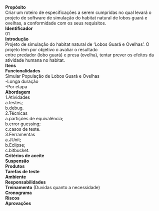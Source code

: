 **Propósito**  
Criar um roteiro de especificações a serem cumpridas no qual levará o projeto de software  de simulação do habitat   natural de lobos guará e ovelhas, a conformidade com os seus requisitos.  
**Identificador**     
01  
**Introdução**  
Projeto de simulação do habitat natural de ‘Lobos Guará e Ovelhas’. O projeto tem por objetivo o avaliar o resultado   
entre predador (lobo guará) e presa (ovelha), tentar prever os efeitos da atividade humana no habitat.  
**Itens**  
**Funcionalidades**   
Simular População de Lobos Guará e Ovelhas   
    -Longa duração  
    -Por etapa  
**Abordagem**  
   1.Atividades   
       a.testes;  
       b.debug.  
   2.Técnicas  
      a.partições de equivalência;  
      b.error guessing;  
      c.casos de teste.  
   3.Ferramentas  
      a.JUnit;  
      b.Eclipse;  
      c.bitbucket.    
**Critérios de aceite**  
**Suspensão**  
**Produtos**  
**Tarefas de teste**  
**Ambiente**  
**Responsabilidades**  
**Treinamento** (Duvidas quanto a necessidade)  
**Cronograma**  
**Riscos**  
**Aprovações**